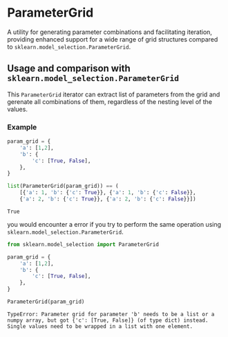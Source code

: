 # ParameterGrid
A utility for generating parameter combinations and facilitating iteration, providing enhanced support for a wide range of grid structures compared to `sklearn.model_selection.ParameterGrid`.
## Usage and comparison with `sklearn.model_selection.ParameterGrid`
This `ParameterGrid` iterator can extract list of parameters from the grid and gerenate all combinations of them, regardless of the nesting level of the values.
### Example
```python
param_grid = {
    'a': [1,2],
    'b': {
        'c': [True, False],
    },
}

list(ParameterGrid(param_grid)) == (
    [{'a': 1, 'b': {'c': True}}, {'a': 1, 'b': {'c': False}},
    {'a': 2, 'b': {'c': True}}, {'a': 2, 'b': {'c': False}}])
```
```console
True
```
you would encounter a error if you try to perform the same operation using `sklearn.model_selection.ParameterGrid`.
```python
from sklearn.model_selection import ParameterGrid

param_grid = {
    'a': [1,2],
    'b': {
        'c': [True, False],
    },
}

ParameterGrid(param_grid)
```
```console
TypeError: Parameter grid for parameter 'b' needs to be a list or a numpy array, but got {'c': [True, False]} (of type dict) instead. Single values need to be wrapped in a list with one element.
```
